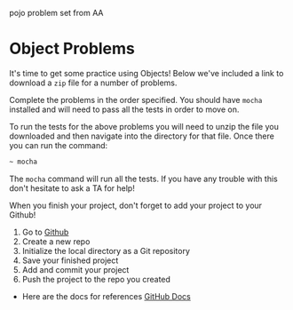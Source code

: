 pojo problem set from AA


# Object Problems

It's time to get some practice using Objects! Below we've included a link to
download a `zip` file for a number of problems.

Complete the problems in the order specified. You should have `mocha` installed
and will need to pass all the tests in order to move on.

To run the tests for the above problems you will need to unzip the file you
downloaded and then navigate into the directory for that file. Once there you
can run the command:

```sh
~ mocha
```

The `mocha` command will run all the tests. If you have any trouble with this
don't hesitate to ask a TA for help!

When you finish your project, don't forget to add your project to your Github!

  1. Go to [Github][github]
  2. Create a new repo
  3. Initialize the local directory as a Git repository
  4. Save your finished project
  5. Add and commit your project
  6. Push the project to the repo you created

- Here are the docs for references [GitHub Docs][GitHub Docs]

[github]: https://github.com/
[GitHub Docs]: https://docs.github.com/en/free-pro-team@latest/github/importing-your-projects-to-github/adding-an-existing-project-to-github-using-the-command-line